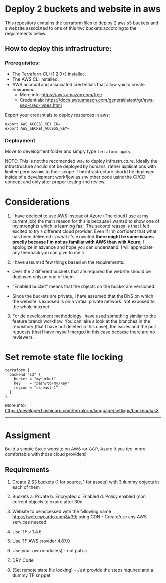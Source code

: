 # Deploy 2 buckets and website in aws

This repository contains the terraform files to deploy 2 aws s3 buckets 
and a website associated to one of this two buckets according to the 
requirements below.

## How to deploy this infrastructure:

### Prerequisites:

- The Terraform CLI (1.2.0+) installed.
- The AWS CLI installed.
- AWS account and associated credentials that allow you to create resources.
  - More info: https://aws.amazon.com/free
  - Credentials: https://docs.aws.amazon.com/general/latest/gr/aws-sec-cred-types.html

Export your credentials to deploy resources in aws:

```
export AWS_ACCESS_KEY_ID=
export AWS_SECRET_ACCESS_KEY=
```

### Deployment

Move to development folder and simply type `terraform apply`.

NOTE: This is not the recomended way to deploy infrastructure, ideally the
infrastructure should not be deployed by humans, rather applications with
limited permissions to their scope. The infrastructure should be deployed 
inside of a development workflow as any other code using the CI/CD concept and 
only after proper testing and review.

# Considerations

1. I have decided to use AWS instead of Azure (The cloud I use at my current
   job) the main reason for this is because I wanted to show one of my 
   strenghts which is learning fast. The second reason is that I felt excited
   to try a different cloud provider. Even if I'm confident that what has 
   been delivered is what it's expected **there might be some issues precily 
   because I'm not as familiar with AWS than with Azure**, I apologize in 
   advance and hope you can understand. I will appreciate any feedback you can
   give to me ;)

2. I have assumed few things based on the requirements:

  - Over the 2 different buckets that are required the website should be 
    deployed only on one of them.

  - "Enabled bucket" means that the objects on the bucket are versioned.
  
  - Since the buckets are private, I have assumed that the DNS on which the
    website is exposed is on a virtual private network. Not exposed to the 
    whole internet

3. For de development methodology I have used something similar to the
   feature branch workflow. You can take a look at the branches in the 
   repository (that I have not deleted in this case), the issues and the 
   pull requests (that I have myself merged in this case because there are
   no reviewers.

# Set remote state file locking

```
terraform {
  backend "s3" {
    bucket = "mybucket"
    key    = "path/to/my/key"
    region = "us-east-1"
  }
}
```

More info: https://developer.hashicorp.com/terraform/language/settings/backends/s3

---
# Assigment

Build a simple Static website on AWS (or GCP, Azure if you feel more 
comfortable with those cloud providers)

## Requirements

1. Create 2 S3 buckets (1 for source, 1 for assets) with 3 dummy objects in 
each of them

2. Buckets
  a. Private
  b. Encrypted
  c. Enabled
  d. Policy enabled (non current objects to expire after 30d

3. Website to be accessed with the following name https://web.mycardo.com&#39; 
   using CDN - Create/use any AWS services needed

4. Use TF v 1.4.6

5. Use TF AWS provider 4.67.0

6. Use your own module(s) - not public

7. DRY Code

8. (Set remote state file locking) - Just provide the steps required and a 
dummy TF snippet
